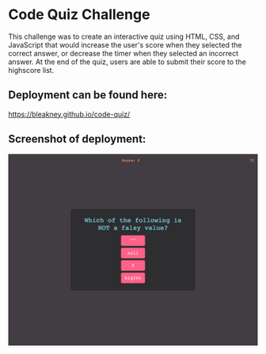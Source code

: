 # Code Quiz Challenge
This challenge was to create an interactive quiz using HTML, CSS, and JavaScript that would increase the user's score when they selected the correct answer, or decrease the timer when they selected an incorrect answer. At the end of the quiz, users are able to submit their score to the highscore list.

## Deployment can be found here: 
https://bleakney.github.io/code-quiz/

## Screenshot of deployment:
![screenshot](./assets/images/Code-Quiz.png)